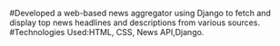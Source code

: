 #Developed a web-based news aggregator using Django to fetch and display top news headlines and descriptions from various sources.
#Technologies Used:HTML, CSS, News API,Django.
